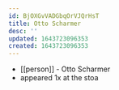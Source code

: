 ```yaml
---
id: BjOXGvVADGbqOrVJQrHsT
title: Otto Scharmer
desc: ''
updated: 1643723096353
created: 1643723096353
---
```



- [[person]] - Otto Scharmer
- appeared 1x at the stoa
